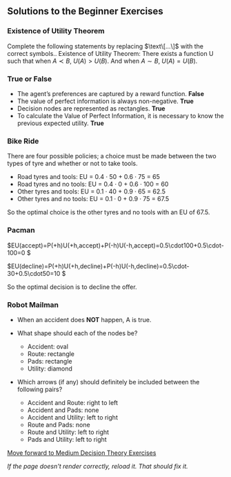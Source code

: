## Solutions to the Beginner Exercises


### Existence of Utility Theorem
Complete the following statements by replacing $\text\[...\]$ with the correct symbols..
Existence of Utility Theorem: There exists a function U such that when $A\prec B$, $U(A)>U(B)$. And when $A\sim B$, $U(A) =  U(B)$.

### True or False
- The agent’s preferences are captured by a reward function. **False**
- The value of perfect information is always non-negative. **True**
- Decision nodes are represented as rectangles. **True**
- To calculate the Value of Perfect Information, it is necessary to know the previous expected utility. **True**

### Bike Ride
There are four possible policies; a choice must be made between the two types of tyre and whether or not to take tools.

- Road tyres and tools: EU = 0.4 · 50 + 0.6 · 75 = 65
- Road tyres and no tools: EU = 0.4 · 0 + 0.6 · 100 = 60
- Other tyres and tools: EU = 0.1 · 40 + 0.9 · 65 = 62.5
- Other tyres and no tools: EU = 0.1 · 0 + 0.9 · 75 = 67.5
  
So the optimal choice is the other tyres and no tools with an EU of 67.5.

### Pacman
$EU(accept)=P(+h)U(+h,accept)+P(-h)U(-h,accept)=0.5\cdot100+0.5\cdot-100=0 $

$EU(decline)=P(+h)U(+h,decline)+P(-h)U(-h,decline)=0.5\cdot-30+0.5\cdot50=10 $

So the optimal decision is to decline the offer.

### Robot Mailman
- When an accident does **NOT** happen, A is true.

- What shape should each of the nodes be?
  - Accident: oval
  - Route: rectangle
  - Pads: rectangle
  - Utility: diamond

- Which arrows (if any) should definitely be included between the following pairs?
  - Accident and Route: right to left
  - Accident and	Pads: none
  - Accident	and Utility: left to right
  - Route	and Pads: none
  - Route and	Utility: left to right
  - Pads and Utility: left to right

[Move forward to Medium Decision Theory Exercises](https://github.com/UMdecisionsupport/DecisionSupport2023/blob/main/DecisionTheory/Medium.md)

*If the page doesn't render correctly, reload it. That should fix it.*
